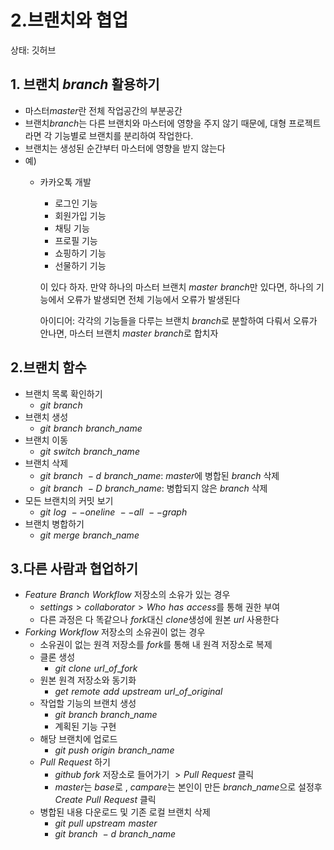# 2.브랜치와 협업

상태: 깃허브

## 1. 브랜치 $branch$ 활용하기

- 마스터$master$란 전체 작업공간의 부분공간
- 브랜치$branch$는 다른 브랜치와 마스터에 영향을 주지 않기 때문에, 대형 프로젝트라면 각 기능별로 브랜치를 분리하여 작업한다.
- 브랜치는 생성된 순간부터 마스터에 영향을 받지 않는다
- 예)
    - 카카오톡 개발
        - 로그인 기능
        - 회원가입 기능
        - 채팅 기능
        - 프로필 기능
        - 쇼핑하기 기능
        - 선물하기 기능
        
        이 있다 하자. 만약 하나의 마스터 브랜치 $master\,\,branch$만 있다면, 하나의 기능에서 오류가 발생되면 전체 기능에서 오류가 발생된다
        
        아이디어: 각각의 기능들을 다루는 브랜치 $branch$로 분할하여 다뤄서 오류가 안나면, 마스터 브랜치 $master\,\,branch$로 합치자
        

## 2.브랜치 함수

- 브랜치 목록 확인하기
    - $git \,\,branch$
- 브랜치 생성
    - $git\,\,branch\,\,branch\_name$
- 브랜치 이동
    - $git\,\,switch\,\,branch\_name$
- 브랜치 삭제
    - $git\,\,branch\,\,-d\,\,branch\_name$: $master$에 병합된 $branch$ 삭제
    - $git\,\,branch\,\,-D\,\,branch\_name$: 병합되지 않은 $branch$ 삭제
- 모든 브랜치의 커밋 보기
    - $git\,\,log\,\,--oneline\,\,--all\,\,--graph$
- 브랜치 병합하기
    - $git\,\,merge\,\,branch\_name$

## 3.다른 사람과 협업하기

- $Feature\,\,Branch\,\,Workflow$ 저장소의 소유가 있는 경우
    - $settings>collaborator>Who\,\,has\,\,access$를 통해 권한 부여
    - 다른 과정은 다 똑같으나 $fork$대신 $clone$생성에 원본 $url$ 사용한다
- $Forking\,\,Workflow$ 저장소의 소유권이 없는 경우
    - 소유권이 없는 원격 저장소를 $fork$를 통해 내 원격 저장소로 복제
    - 클론 생성
        - $git\,\,clone\,\,url\_of\_fork$
    - 원본 원격 저장소와 동기화
        - $get\,\,remote\,\,add\,\,upstream\,\,url\_of\_original$
    - 작업할 기능의 브랜치 생성
        - $git \,\,branch\,\,branch\_name$
        - 계획된 기능 구현
    - 해당 브랜치에 업로드
        - $git\,\,push\,\,origin\,\,branch\_name$
    - $Pull\,\,Request$ 하기
        - $github$ $fork$ 저장소로 들어가기 $>Pull\,\,Request$ 클릭
        - $master$는 $base$로 , $campare$는 본인이 만든 $branch\_name$으로 설정후 $Create\,\,Pull\,\,Request$ 클릭
    - 병합된 내용 다운로드  및 기존 로컬 브랜치 삭제
        - $git\,\,pull\,\,upstream\,\,master$
        - $git\,\,branch\,\,-d\,\,branch\_name$